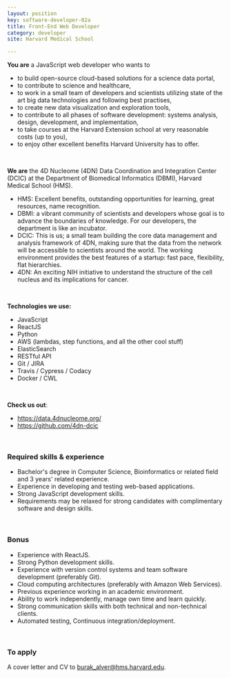 ```yaml
---
layout: position
key: software-developer-02a
title: Front-End Web Developer
category: developer
site: Harvard Medical School

---
```


**You are** a JavaScript web developer who wants to

- to build open-source cloud-based solutions for a science data portal,
- to contribute to science and healthcare,
- to work in a small team of developers and scientists utilizing state of the art big data technologies and following best practises, 
- to create new data visualization and exploration tools,
- to contribute to all phases of software development: systems analysis, design, development, and implementation,
- to take courses at the Harvard Extension school at very reasonable costs (up to you),
- to enjoy other excellent benefits Harvard University has to offer.

<br class="no-print" />

**We are** the 4D Nucleome (4DN) Data Coordination and Integration Center (DCIC) at the Department of Biomedical Informatics (DBMI), Harvard Medical School (HMS).

- HMS: Excellent benefits, outstanding opportunities for learning, great resources, name recognition.
- DBMI: a vibrant community of scientists and developers whose goal is to advance the boundaries of knowledge. For our developers, the department is like an incubator.
- DCIC: This is us; a small team building the core data management and analysis framework of 4DN, making sure that the data from the network will be accessible to scientists around the world. The working environment provides the best features of a startup: fast pace, flexibility, flat hierarchies.
- 4DN: An exciting NIH initiative to understand the structure of the cell nucleus and its implications for cancer.

<br class="no-print" />

**Technologies we use:**

- JavaScript
- ReactJS
- Python
- AWS (lambdas, step functions, and all the other cool stuff)
- ElasticSearch
- RESTful API
- Git / JIRA
- Travis / Cypress / Codacy
- Docker / CWL

<br class="no-print" />

**Check us out**:

- <https://data.4dnucleome.org/>
- <https://github.com/4dn-dcic>

<br class="no-print" />

### Required skills & experience

- Bachelor's degree in Computer Science, Bioinformatics or related field and 3 years' related experience.
- Experience in developing and testing web-based applications.
- Strong JavaScript development skills.
- Requirements may be relaxed for strong candidates with complimentary software and design skills.

<br class="no-print" />

### Bonus

- Experience with ReactJS.
- Strong Python development skills.
- Experience with version control systems and team software development (preferably Git).
- Cloud computing architectures (preferably with Amazon Web Services).
- Previous experience working in an academic environment.
- Ability to work independently, manage own time and learn quickly.
- Strong communication skills with both technical and non-technical clients.
- Automated testing, Continuous integration/deployment.

<br class="no-print" />

### To apply
A cover letter and CV to [burak_alver@hms.harvard.edu](mailto:burak_alver@hms.harvard.edu).
